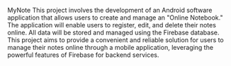 MyNote
This project involves the development of an Android software application that allows users to create and manage an "Online Notebook." The application will enable users to register, edit, and delete their notes online. All data will be stored and managed using the Firebase database.
This project aims to provide a convenient and reliable solution for users to manage their notes online through a mobile application, leveraging the powerful features of Firebase for backend services.

